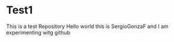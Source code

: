 # Test1
This is a test Repository
Hello world this is SergioGonzaF and I am experimenting witg github
